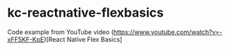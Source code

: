 # kc-reactnative-flexbasics
Code example from YouTube video (https://www.youtube.com/watch?v=-xFF5KF-KpE)[React Native Flex Basics]
